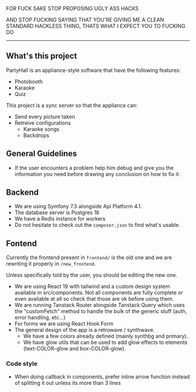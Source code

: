 FOR FUCK SAKE STOP PROPOSING UGLY ASS HACKS

AND STOP FUCKING SAYING THAT YOU'RE GIVING ME A CLEAN STANDARD HACKLESS THING, THATS WHAT I EXPECT YOU TO FUCKING DO

---

## What's this project

PartyHall is an appliance-style software that have the following features:
- Photobooth
- Karaoke
- Quiz

This project is a sync server so that the appliance can:
- Send every picture taken
- Retreive configurations
  - Karaoke songs
  - Backdrops

## General Guidelines

- If the user encounters a problem help him debug and give you the information you need before drawing any conclusion on how to fix it.

## Backend

- We are using Symfony 7.3 alongside Api Platform 4.1.
- The database server is Postgres 16
- We have a Redis instance for workers
- Do not hesitate to check out the `composer.json` to find what's usable.

## Fontend

Currently the frontend present in `frontend/` is the old one and we are rewriting it properly in `/new_frontend`.

Unless specifically told by the user, you should be editing the new one.

- We are using React 19 with tailwind and a custom design system available in src/components. Not all components are fully complete or even available at all so check that those are ok before using them.
- We are running Tanstack Router alongside Tanstack Query which uses the "customFetch" method to handle the bulk of the generic stuff (auth, error handling, etc...)
- For forms we are using React Hook Form
- The general design of the app is a retrowave / synthwave.
  - We have a few colors already defined (mainly synthbg and primary).
  - We have glow utils that can be used to add glow effects to elements (text-COLOR-glow and box-COLOR-glow).

### Code style
- When doing callback in components, prefer inline arrow function instead of splitting it out unless its more than 3 lines